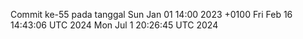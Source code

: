 Commit ke-55 pada tanggal Sun Jan 01 14:00 2023 +0100
Fri Feb 16 14:43:06 UTC 2024
Mon Jul  1 20:26:45 UTC 2024
